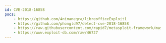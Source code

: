 ```yaml
---
id: CVE-2018-16858
pocs:
    - https://github.com/4nimanegra/libreofficeExploit1
    - https://github.com/phongld97/detect-cve-2018-16858
    - https://raw.githubusercontent.com/rapid7/metasploit-framework/master/modules/exploits/multi/fileformat/libreoffice_macro_exec.rb
    - https://www.exploit-db.com/raw/46727
---
```

